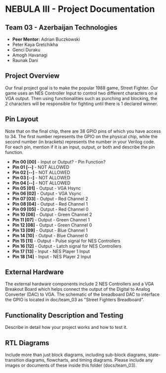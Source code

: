 # NEBULA III - Project Documentation

## Team 03 - Azerbaijan Technologies
* **Peer Mentor:** Adrian Buczkowski
* Peter Kaya Gretchikha
* Genci Duraku
* Amogh Havanagi
* Raunak Dani

## Project Overview
Our final project goal is to make the popular 1988 game, Street Fighter. Our game uses an NES Controller Input to control two different characters on a VGA output. Then using functionalities such as punching and blocking, the 2 characters will be responsible for fighting until there is 1 declared winner.

## Pin Layout
Note that on the final chip, there are 38 GPIO pins of which you have access to 34.
The first number represents the GPIO on the physical chip, while the second number (in brackets) represents the number in your Verilog code. For each pin, mention if it is an input, output, or both and describe the pin function.

* **Pin 00 [00]** - Input or Output? - Pin Function?
* **Pin 01 [--]** - NOT ALLOWED
* **Pin 02 [--]** - NOT ALLOWED
* **Pin 03 [--]** - NOT ALLOWED
* **Pin 04 [--]** - NOT ALLOWED
* **Pin 05 [01]** - Output - VGA Hsync
* **Pin 06 [02]** - Output - VGA Vsync 
* **Pin 07 [03]** - Output - Red Channel 2
* **Pin 08 [04]** - Output - Red Channel 1 
* **Pin 09 [05]** - Output - Red Channel 0
* **Pin 10 [06]** - Output - Green Channel 2
* **Pin 11 [07]** - Output - Green Channel 1
* **Pin 12 [08]** - Output - Green Channel 0
* **Pin 13 [09]** - Output - Blue Channel 1
* **Pin 14 [10]** - Output - Blue Channel 0
* **Pin 15 [11]** - Output - Pulse signal for NES Controllers 
* **Pin 16 [12]** - Output - Latch signal for NES Controllers
* **Pin 17 [13]** - Input - NES Player 1 Input
* **Pin 18 [14]** - Input - NES Player 2 Input


## External Hardware
The external hardware components include 2 NES Controllers and a VGA Breakout Board which helps connect the output of the Digital to Analog Converter (DAC) to VGA. The schematic of the breadboard DAC to interface the GPIO is located in doc/team_03 as "Street Fighters Breadboard".

## Functionality Description and Testing
Describe in detail how your project works and how to test it.

## RTL Diagrams
Include more than just block diagrams, including sub-block diagrams, state-transition diagrams, flowcharts, and timing diagrams. Please include any images or documents of these inside this folder (docs/team_03).
